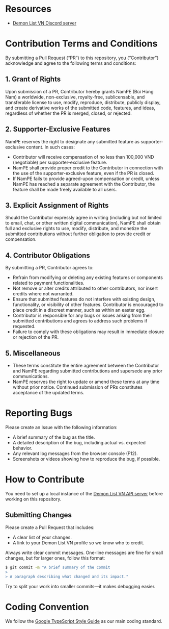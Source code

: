 # Resources
- [Demon List VN Discord server](https://discord.gg/MnGVdtjq49)

# Contribution Terms and Conditions

By submitting a Pull Request (“PR”) to this repository, you (“Contributor”) acknowledge and agree to the following terms and conditions:

## 1. Grant of Rights  
Upon submission of a PR, Contributor hereby grants NamPE (Bùi Hùng Nam) a worldwide, non-exclusive, royalty-free, sublicensable, and transferable license to use, modify, reproduce, distribute, publicly display, and create derivative works of the submitted code, features, and ideas, regardless of whether the PR is merged, closed, or rejected.

## 2. Supporter-Exclusive Features  
NamPE reserves the right to designate any submitted feature as supporter-exclusive content. In such cases:  
- Contributor will receive compensation of no less than 100,000 VND (negotiable) per supporter-exclusive feature.  
- NamPE shall provide proper credit to the Contributor in connection with the use of the supporter-exclusive feature, even if the PR is closed.  
- If NamPE fails to provide agreed-upon compensation or credit, unless NamPE has reached a separate agreement with the Contributor, the feature shall be made freely available to all users.

## 3. Explicit Assignment of Rights  
Should the Contributor expressly agree in writing (including but not limited to email, chat, or other written digital communication), NamPE shall obtain full and exclusive rights to use, modify, distribute, and monetize the submitted contributions without further obligation to provide credit or compensation.

## 4. Contributor Obligations  
By submitting a PR, Contributor agrees to:  
- Refrain from modifying or deleting any existing features or components related to payment functionalities.  
- Not remove or alter credits attributed to other contributors, nor insert credits where not warranted.  
- Ensure that submitted features do not interfere with existing design, functionality, or visibility of other features. Contributor is encouraged to place credit in a discreet manner, such as within an easter egg.  
- Contributor is responsible for any bugs or issues arising from their submitted contributions and agrees to address such problems if requested.  
- Failure to comply with these obligations may result in immediate closure or rejection of the PR.

## 5. Miscellaneous  
- These terms constitute the entire agreement between the Contributor and NamPE regarding submitted contributions and supersede any prior communications.  
- NamPE reserves the right to update or amend these terms at any time without prior notice. Continued submission of PRs constitutes acceptance of the updated terms.

# Reporting Bugs

Please create an Issue with the following information:

- A brief summary of the bug as the title.
- A detailed description of the bug, including actual vs. expected behavior.
- Any relevant log messages from the browser console (F12).
- Screenshots or videos showing how to reproduce the bug, if possible.

# How to Contribute

You need to set up a local instance of the [Demon List VN API server](https://github.com/NamPE286/DemonListVN-v3-api) before working on this repository.

## Submitting Changes

Please create a Pull Request that includes:

- A clear list of your changes.
- A link to your Demon List VN profile so we know who to credit.

Always write clear commit messages. One-line messages are fine for small changes, but for larger ones, follow this format:

```sh
$ git commit -m "A brief summary of the commit
>
> A paragraph describing what changed and its impact."
```

Try to split your work into smaller commits—it makes debugging easier.

# Coding Convention

We follow the [Google TypeScript Style Guide](https://google.github.io/styleguide/tsguide.html) as our main coding standard.
